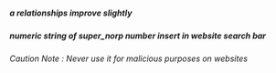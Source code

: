 ##### a relationships improve slightly #####
##### numeric string of super_norp number insert in website search bar #####
###### Caution Note :  Never use it for malicious purposes on websites ######
